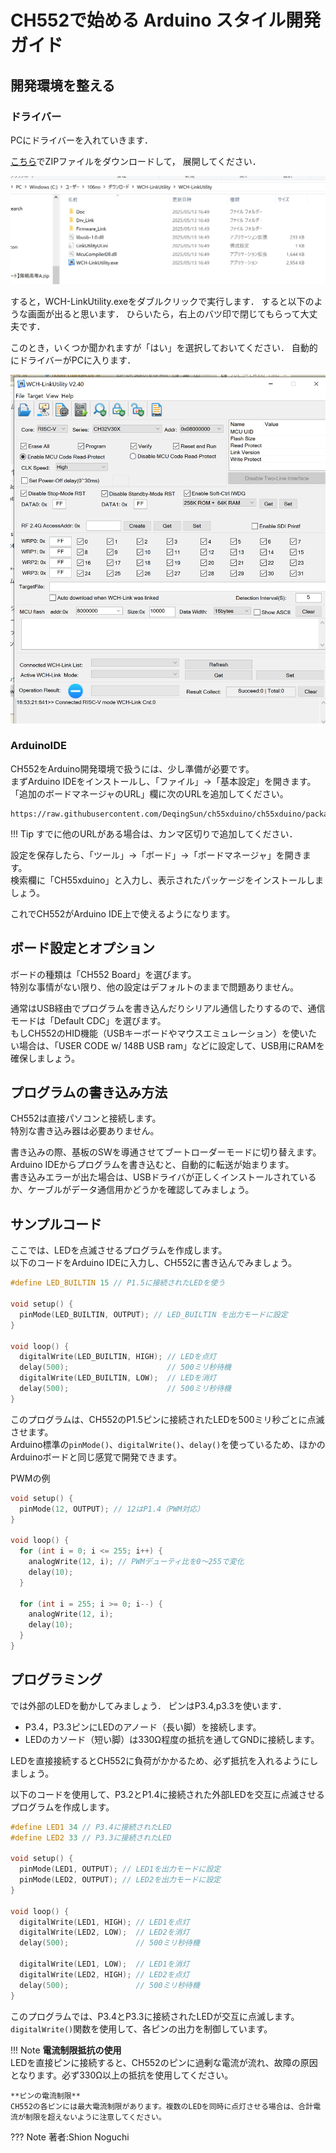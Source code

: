 # CH552で始める Arduino スタイル開発ガイド

## 開発環境を整える
### ドライバー
PCにドライバーを入れていきます．

[こちら](https://www.wch.cn/download/file?id=418)でZIPファイルをダウンロードして，
展開してください．

![alt text](image.png)

すると，WCH-LinkUtility.exeをダブルクリックで実行します．
すると以下のような画面が出ると思います．
ひらいたら，右上のバツ印で閉じてもらって大丈夫です．

このとき，いくつか聞かれますが「はい」を選択しておいてください．
自動的にドライバーがPCに入ります．

![alt text](image-1.png)

### ArduinoIDE
CH552をArduino開発環境で扱うには、少し準備が必要です。  
まずArduino IDEをインストールし、「ファイル」→「基本設定」を開きます。  
「追加のボードマネージャのURL」欄に次のURLを追加してください。

```
https://raw.githubusercontent.com/DeqingSun/ch55xduino/ch55xduino/package_ch55xduino_mcs51_index.json
```

!!! Tip
    すでに他のURLがある場合は、カンマ区切りで追加してください．

設定を保存したら、「ツール」→「ボード」→「ボードマネージャ」を開きます。  
検索欄に「CH55xduino」と入力し、表示されたパッケージをインストールしましょう。

これでCH552がArduino IDE上で使えるようになります。


## ボード設定とオプション

ボードの種類は「CH552 Board」を選びます。  
特別な事情がない限り、他の設定はデフォルトのままで問題ありません。

通常はUSB経由でプログラムを書き込んだりシリアル通信したりするので、通信モードは「Default CDC」を選びます。  
もしCH552のHID機能（USBキーボードやマウスエミュレーション）を使いたい場合は、「USER CODE w/ 148B USB ram」などに設定して、USB用にRAMを確保しましょう。

## プログラムの書き込み方法

CH552は直接パソコンと接続します。  
特別な書き込み器は必要ありません。

書き込みの際、基板のSWを導通させてブートローダーモードに切り替えます。Arduino IDEからプログラムを書き込むと、自動的に転送が始まります。  
書き込みエラーが出た場合は、USBドライバが正しくインストールされているか、ケーブルがデータ通信用かどうかを確認してみましょう。

## サンプルコード

ここでは、LEDを点滅させるプログラムを作成します。  
以下のコードをArduino IDEに入力し、CH552に書き込んでみましょう。

```cpp
#define LED_BUILTIN 15 // P1.5に接続されたLEDを使う

void setup() {
  pinMode(LED_BUILTIN, OUTPUT); // LED_BUILTIN を出力モードに設定
}

void loop() {
  digitalWrite(LED_BUILTIN, HIGH); // LEDを点灯
  delay(500);                      // 500ミリ秒待機
  digitalWrite(LED_BUILTIN, LOW);  // LEDを消灯
  delay(500);                      // 500ミリ秒待機
}
```

このプログラムは、CH552のP1.5ピンに接続されたLEDを500ミリ秒ごとに点滅させます。  
Arduino標準の`pinMode()`、`digitalWrite()`、`delay()`を使っているため、ほかのArduinoボードと同じ感覚で開発できます。


PWMの例
```cpp
void setup() {
  pinMode(12, OUTPUT); // 12はP1.4（PWM対応）
}

void loop() {
  for (int i = 0; i <= 255; i++) {
    analogWrite(12, i); // PWMデューティ比を0〜255で変化
    delay(10);
  }

  for (int i = 255; i >= 0; i--) {
    analogWrite(12, i);
    delay(10);
  }
}


```

## プログラミング

では外部のLEDを動かしてみましょう．
ピンはP3.4,p3.3を使います．

- P3.4，P3.3ピンにLEDのアノード（長い脚）を接続します。
- LEDのカソード（短い脚）は330Ω程度の抵抗を通してGNDに接続します。

LEDを直接接続するとCH552に負荷がかかるため、必ず抵抗を入れるようにしましょう。


以下のコードを使用して、P3.2とP1.4に接続された外部LEDを交互に点滅させるプログラムを作成します。

```cpp
#define LED1 34 // P3.4に接続されたLED
#define LED2 33 // P3.3に接続されたLED

void setup() {
  pinMode(LED1, OUTPUT); // LED1を出力モードに設定
  pinMode(LED2, OUTPUT); // LED2を出力モードに設定
}

void loop() {
  digitalWrite(LED1, HIGH); // LED1を点灯
  digitalWrite(LED2, LOW);  // LED2を消灯
  delay(500);               // 500ミリ秒待機

  digitalWrite(LED1, LOW);  // LED1を消灯
  digitalWrite(LED2, HIGH); // LED2を点灯
  delay(500);               // 500ミリ秒待機
}
```

このプログラムでは、P3.4とP3.3に接続されたLEDが交互に点滅します。  
`digitalWrite()`関数を使用して、各ピンの出力を制御しています。

!!! Note
    **電流制限抵抗の使用**  
    LEDを直接ピンに接続すると、CH552のピンに過剰な電流が流れ、故障の原因となります。必ず330Ω以上の抵抗を使用してください。

    **ピンの電流制限**  
    CH552の各ピンには最大電流制限があります。複数のLEDを同時に点灯させる場合は、合計電流が制限を超えないように注意してください。


??? Note
    著者:Shion Noguchi
